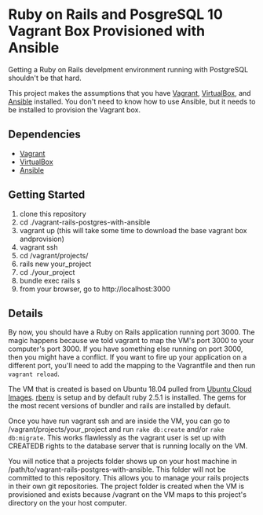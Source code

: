 # Ruby on Rails and PosgreSQL 10 Vagrant Box Provisioned with Ansible

Getting a Ruby on Rails develpment environment running with PostgreSQL shouldn't be that hard.

This project makes the assumptions that you have [Vagrant](https://www.vagrantup.com/), [VirtualBox](https://www.virtualbox.org/), and [Ansible](https://docs.ansible.com/ansible/latest/) installed. You don't need to know how to use Ansible, but it needs to be installed to provision the Vagrant box.

## Dependencies
* [Vagrant](https://www.vagrantup.com/)
* [VirtualBox](https://www.virtualbox.org/)
* [Ansible](https://docs.ansible.com/ansible/latest/)

## Getting Started
1. clone this repository
2. cd ./vagrant-rails-postgres-with-ansible
3. vagrant up (this will take some time to download the base vagrant box andprovision)
4. vagrant ssh
5. cd /vagrant/projects/
6. rails new your_project
7. cd ./your_project
8. bundle exec rails s
9. from your browser, go to http://localhost:3000

## Details

By now, you should have a Ruby on Rails application running port 3000. The magic happens because we told vagrant to map the VM's port 3000 to your computer's port 3000. If you have something else running on port 3000, then you might have a conflict. If you want to fire up your application on a different port, you'll need to add the mapping to the Vagrantfile and then run `vagrant reload`.

The VM that is created is based on Ubuntu 18.04 pulled from [Ubuntu Cloud Images](https://cloud-images.ubuntu.com/). [rbenv](https://github.com/rbenv/rbenv) is setup and by default ruby 2.5.1 is installed. The gems for the most recent versions of bundler and rails are installed by default.

Once you have run vagrant ssh and are inside the VM, you can go to /vagrant/projects/your_project and run `rake db:create` and/or `rake db:migrate`. This works flawlessly as the vagrant user is set up with CREATEDB rights to the database server that is running locally on the VM.

You will notice that a projects folder shows up on your host machine in /path/to/vagrant-rails-postgres-with-ansible. This folder will not be committed to this repository. This allows you to manage your rails projects in their own git repositories. The project folder is created when the VM is provisioned and exists because /vagrant on the VM maps to this project's directory on the your host computer.

